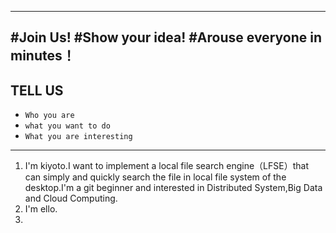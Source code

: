 
---
#Join Us! 
#Show your idea!
#Arouse everyone in  minutes！
---



TELL US 
--
    

- `Who you are`
- `what you want to do`
- `What you are interesting`

---
 

1. I'm kiyoto.I want to implement a local file search engine（LFSE）that can simply and quickly search the file in local file system of the desktop.I'm a git beginner and interested in Distributed System,Big Data and Cloud Computing.
2. I'm ello.
3. 

